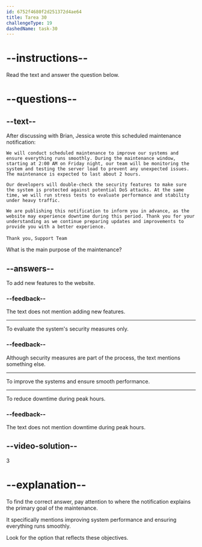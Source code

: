 ```yaml
---
id: 6752f4680f2d251372d4ae64
title: Tarea 30
challengeType: 19
dashedName: task-30
---
```


<!-- READING -->

# --instructions--

Read the text and answer the question below.

# --questions--

## --text--

After discussing with Brian, Jessica wrote this scheduled maintenance notification:

`We will conduct scheduled maintenance to improve our systems and ensure everything runs smoothly. During the maintenance window, starting at 2:00 AM on Friday night, our team will be monitoring the system and testing the server load to prevent any unexpected issues. The maintenance is expected to last about 2 hours.`

`Our developers will double-check the security features to make sure the system is protected against potential DoS attacks. At the same time, we will run stress tests to evaluate performance and stability under heavy traffic.`

`We are publishing this notification to inform you in advance, as the website may experience downtime during this period. Thank you for your understanding as we continue preparing updates and improvements to provide you with a better experience.`

`Thank you,` `Support Team`

What is the main purpose of the maintenance?

## --answers--

To add new features to the website.

### --feedback--

The text does not mention adding new features.

---

To evaluate the system's security measures only.

### --feedback--

Although security measures are part of the process, the text mentions something else.

---

To improve the systems and ensure smooth performance.

---

To reduce downtime during peak hours.

### --feedback--

The text does not mention downtime during peak hours.

## --video-solution--

3

# --explanation--

To find the correct answer, pay attention to where the notification explains the primary goal of the maintenance.

It specifically mentions improving system performance and ensuring everything runs smoothly.

Look for the option that reflects these objectives.
